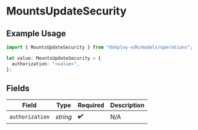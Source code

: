 # MountsUpdateSecurity

## Example Usage

```typescript
import { MountsUpdateSecurity } from "dokploy-sdk/models/operations";

let value: MountsUpdateSecurity = {
  authorization: "<value>",
};
```

## Fields

| Field              | Type               | Required           | Description        |
| ------------------ | ------------------ | ------------------ | ------------------ |
| `authorization`    | *string*           | :heavy_check_mark: | N/A                |